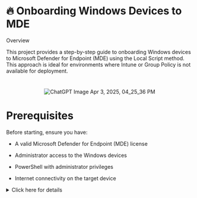 # 🔥 Onboarding Windows Devices to MDE  

Overview

This project provides a step-by-step guide to onboarding Windows devices to Microsoft Defender for Endpoint (MDE) using the Local Script method. This approach is ideal for environments where Intune or Group Policy is not available for deployment.

  
#
<div align="center">
  
![ChatGPT Image Apr 3, 2025, 04_25_36 PM](https://github.com/user-attachments/assets/b3376878-e6d5-43c7-b3dd-55d9b23e5156) </div>


# Prerequisites

Before starting, ensure you have:

- A valid Microsoft Defender for Endpoint (MDE) license

- Administrator access to the Windows devices

- PowerShell with administrator privileges

- Internet connectivity on the target device

<details><summary>Click here for details</summary>

**Step 1: Download the Onboarding Script**

Log in to Microsoft Defender Security Center: security.microsoft.com

Navigate to Settings > Device Management > Onboarding
![Screenshot 2025-04-04 132959](https://github.com/user-attachments/assets/052c2c9b-46e1-4ea0-af56-d9389f71c7f7)


![Screenshot 2025-04-04 133508](https://github.com/user-attachments/assets/a0abdc8c-5e98-4588-8bd9-1831866c4cdb)


![Screenshot 2025-04-04 133050](https://github.com/user-attachments/assets/9582a5a6-0b17-4156-b30d-1fb391983b45)

#
Select Windows 10 or Windows Server
![Screenshot 2025-04-04 134339](https://github.com/user-attachments/assets/248ceb05-46e4-4044-887b-6548bd15635d)


#
Choose Local Script as the onboarding method
![Screenshot 2025-04-04 134421](https://github.com/user-attachments/assets/992139cd-de5a-45be-b206-9130a1d685e7)

#
Click Download package to get the onboarding script
![Screenshot 2025-04-04 142333](https://github.com/user-attachments/assets/93c2ae83-d10b-4f36-b5c5-f6fdba63703d)

#
**Step 2: Running the Onboarding Script**

Copy the downloaded WindowsDefenderATPOnboardingScript.cmd file to the target device.
![Screenshot 2025-04-04 134500](https://github.com/user-attachments/assets/d597f7e7-3f43-4668-b03d-9b913c04dfcf)

#
Open PowerShell as Administrator.
![Screenshot 2025-04-04 142523](https://github.com/user-attachments/assets/32980cc2-7be2-41ad-847c-91675b1b3ae3)

Navigate to the script's location:

cd C:\Path\To\Script

Run the onboarding script:

powershell -ExecutionPolicy Bypass -File WindowsDefenderATPOnboardingScript.cmd

Wait for the process to complete.

Step 3: Verifying Onboarding Status

Option 1: Check via PowerShell

Run the following command:

Get-MpComputerStatus | Select MDEOnboardingState

1 → Successfully onboarded ✅

0 → Not onboarded ❌

Option 2: Check in Microsoft Defender Security Center

Go to Microsoft Defender Security Center (security.microsoft.com)

Navigate to Devices > Device Inventory

Search for the device by name
